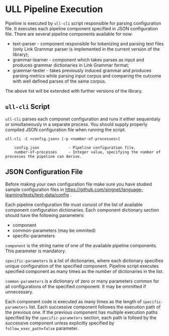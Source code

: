 # ULL Pipeline Execution
Pipeline is executed by `ull-cli` script responsible for parsing configuration file. It executes
each pipeline component specified in JSON configuration file. There are several pipeline components
available for now:
- text-parser - component responsible for tokenizing and parsing text files (only Link Grammar parser is
implemented in the current version of the library);
- grammar-learner - component which takes parses as input and produces grammar dictionaries in 
Link Grammar format;
- grammar-tester - takes previously induced grammar and produces parsing metrics while parsing input
corpus and comparing the outcome with well defined parses of the same corpus.

The above list will be extended with further versions of the library.


## `ull-cli` Script
`ull-cli` parses each componet configuration and runs it either sequentialy or simultaneously in a 
separate process. You should supply properly compiled JSON configuration file when running the script.

```
ull-cli -C <config.json> [-p <number-of-processes>]

    config.json             - Pipeline configuration file.
    number-of-processes     - Integer value, specifying the number of processes the pipeline can derive.
```

## JSON Configuration File
Before making your own configuration file make sure you have studied sample configuration files in 
https://github.com/singnet/language-learning/tests/test-data/config .


Each pipeline configuration file must consist of the list of available component configuration 
dictionaries. Each component dictionary section should have the following parameters:
- component
- common-parameters (may be ommited)
- specific-parameters

`component` is the string name of one of the available pipeline components. This parameter is 
mandatory.

`specific-parameters` is a list of dictionaries, where each dictionary specifies unique configuration
of the specified component. Pipeline script executes specified component as many times as the number 
of dictionaries in the list.
 
`common-parameters` is a dictionary of zero or many parameters common for all configurations of 
the specified component. It may be ommitted if unnecessary.

Each component code is executed as many times as the length of `specific-parameters` list. Each 
successive component followes the execution path of the previous one. If the previous component
has multiple execution paths specified by the `specific-parameters` section, each path is folloed
by the successive component unless explicitly specified by `follow_exec_path=false` parameter.
 